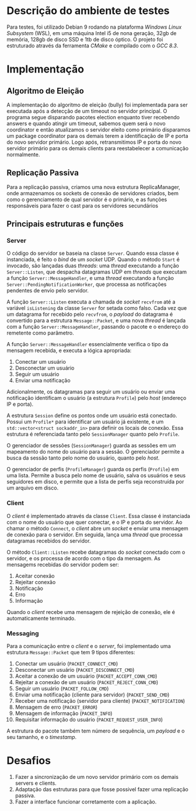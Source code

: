 # Descrição do ambiente de testes

Para testes, foi utilizado Debian 9 rodando na plataforma _Windows Linux Subsystem_ (WSL), em uma máquina Intel i5 de nona geração, 32gb de memória, 128gb de disco SSD e 1tb de disco óptico. O projeto foi estruturado através da ferramenta _CMake_ e compilado com o _GCC 8.3_.

# Implementação

## Algoritmo de Eleição

A implementação do algoritmo de eleição (bully) foi implementada para ser executada após a detecção de um timeout no servidor principal. O programa segue disparando pacotes election enquanto tiver recebendo answers e quando atingir um timeout, sabemos quem será o novo coordinator e então atualizamos o servidor eleito como primário disparamos um package coordinator para os demais terem a identificação de IP e porta do novo servidor primário. Logo após, retransmitimos IP e porta do novo servidor primário para os demais clients para reestabelecer a comunicação normalmente.

## Replicação Passiva

Para a replicação passiva, criamos uma nova estrutura ReplicaManager, onde armazenamos os sockets de conexão de servidores criados, bem como o gerenciamento de qual servidor é o primário, e as funções responsáveis para fazer o cast para os servidores secundários

## Principais estruturas e funções

### Server

O código do servidor se baseia na classe `Server`. Quando essa classe é instanciada, é feito o _bind_ de um _socket_ UDP. Quando o método `Start` é invocado, são lançadas duas _threads_: uma _thread_ executando a função `Server::Listen`, que despacha datagramas UDP em _threads_ que executam a função `Server::MessageHandler`, e uma _thread_ executando a função `Server::PendingNotificationWorker`, que processa as notificações pendentes de envio pelo servidor.

A função `Server::Listen` executa a chamada de _socket_ `recvfrom` até a variável `isListening` da classe `Server` for setada como falso. Cada vez que um datagrama for recebido pelo `recvfrom`, o _payload_ do datagrama é convertido para a estrutura `Message::Packet`, e uma nova _thread_ é lançada com a função `Server::MessageHandler`, passando o pacote e o endereço do remetente como parâmetro.

A função `Server::MessageHandler` essencialmente verifica o tipo da mensagem recebida, e executa a lógica apropriada:

1. Conectar um usuário
2. Desconectar um usuário
3. Seguir um usuário
4. Enviar uma notificação

Adicionalmente, os datagramas para seguir um usuário ou enviar uma notificação identificam o usuário (a estrutura `Profile`) pelo _host_ (endereço IP e porta).

A estrutura `Session` define os pontos onde um usuário está conectado. Possui um `Profile*` para identificar um usuário já existente, e um `std::vector<struct sockaddr_in>` para definir os locais de conexão. Essa estrutura é referenciada tanto pelo `SessionManager` quanto pelo `Profile`.

O gerenciador de sessões (`SessionManager`) guarda as sessões em um mapeamento do nome do usuário para a sessão. O gerenciador permite a busca da sessão tanto pelo nome do usuário, quanto pelo _host_.

O gerenciador de perfis (`ProfileManager`) guarda os perfis (`Profile`) em uma lista. Permite a busca pelo nome de usuário, salva os usuários e seus seguidores em disco, e permite que a lista de perfis seja reconstruída por um arquivo em disco.

### Client

O _client_ é implementado através da classe `Client`. Essa classe é instanciada com o nome do usuário que quer conectar, e o IP e porta do servidor. Ao chamar o método `Connect`, o _client_ abre um _socket_ e enviar uma mensagem de conexão para o servidor. Em seguida, lança uma _thread_ que processa datagramas recebidos do servidor.

O método `Client::Listen` recebe datagramas do _socket_ conectado com o servidor, e os processa de acordo com o tipo da mensagem. As mensagems recebidas do servidor podem ser:

1. Aceitar conexão
2. Rejeitar conexão
3. Notificação
4. Erro
5. Informação

Quando o _client_ recebe uma mensagem de rejeição de conexão, ele é automaticamente terminado.

### Messaging

Para a comunicação entre o _client_ e o _server_, foi implementado uma estrutura `Message::Packet` que tem 9 tipos diferentes:

1. Conectar um usuário (`PACKET_CONNECT_CMD`)
2. Desconectar um usuário (`PACKET_DISCONNECT_CMD`)
3. Aceitar a conexão de um usuário (`PACKET_ACCEPT_CONN_CMD`)
4. Rejeitar a conexão de um usuário (`PACKET_REJECT_CONN_CMD`)
5. Seguir um usuário (`PACKET_FOLLOW_CMD`)
6. Enviar uma notificação (cliente para servidor) (`PACKET_SEND_CMD`)
7. Receber uma notificação (servidor para cliente) (`PACKET_NOTIFICATION`)
8. Mensagem de erro (`PACKET_ERROR`)
9. Mensagem de informação (`PACKET_INFO`)
10. Requisitar informação do usuário (`PACKET_REQUEST_USER_INFO`)

A estrutura do pacote também tem número de sequência, um _payload_ e o seu tamanho, e o _timestamp_.

# Desafios

1. Fazer a sincronização de um novo servidor primário com os demais servers e clients.
2. Adaptação das estruturas para que fosse possivel fazer uma replicação passiva.
3. Fazer a interface funcionar corretamente com a aplicação.
